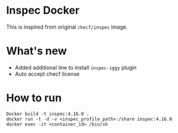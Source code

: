 Inspec Docker 
===

This is inspired from original `checf/inspec` image.  

What's new
===

* Added additional line to install `inspec-iggy` plugin
* Auto accept checf license

How to run
===

```
Docker build -t inspec:4.16.0 .
docker run -t -d -v <inspec_profile_path>:/share inspec:4.16.0
docker exec -it <container_id> /bin/sh
```

